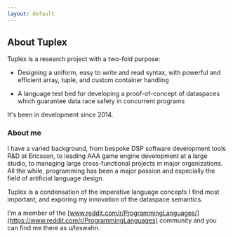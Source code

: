 ```yaml
---
layout: default
---
```

## About Tuplex

Tuplex is a research project with a two-fold purpose:

* Designing a uniform, easy to write and read syntax, with powerful and efficient array, tuple, and custom container handling

* A language test bed for developing a proof-of-concept of dataspaces which guarantee data race safety in concurrent programs

It's been in development since 2014.


### About me

I have a varied background, from bespoke DSP software development tools R&D at Ericsson, to leading AAA game engine development at a large studio, to managing large cross-functional projects in major organizations. All the while, programming has been a major passion and especially the field of artificial language design.

Tuplex is a condensation of the imperative language concepts I find most important, and exporing my innovation of the dataspace semantics.

I'm a member of the [www.reddit.com/r/ProgrammingLanguages/](https://www.reddit.com/r/ProgrammingLanguages) community and you can find me there as u/leswahn.
